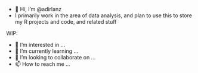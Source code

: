- 👋 Hi, I’m @adirlanz
- I primarily work in the area of data analysis, and plan to use this to store my R projects and code, and related stuff

WIP: 
- 👀 I’m interested in ...
- 🌱 I’m currently learning ...
- 💞️ I’m looking to collaborate on ...
- 📫 How to reach me ...

<!---
adirlanz/adirlanz is a ✨ special ✨ repository because its `README.md` (this file) appears on your GitHub profile.
You can click the Preview link to take a look at your changes.
--->
